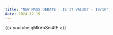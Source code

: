 ```yaml
---
title: "NEW MASS DEBATE - IS IT VALID? - 10/16"
date: 2024-12-19
---
```


{{< youtube qMkVbSei4fE >}}

